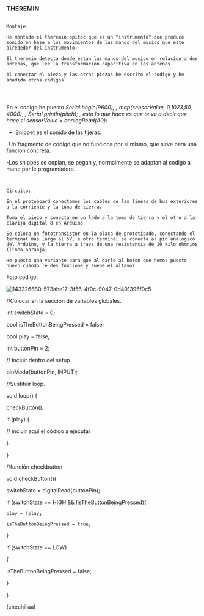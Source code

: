 ### THEREMIN

````

Montaje:

He montado el theremin opitoc que es un "instrumento" que produce sonido en base a los movimientos de las manos del musico que este alrededor del instrumento.

El theremin detecta donde estan las manos del musico en relacion a dos antenas, que lee la transformacion capacitiva en las antenas.

Al conectar el piezo y las otras piezas he escrito el codigo y he añadido otros codigos.




````


En el codigo he puesto   *Serial.begin(9600);   ,  map(sensorValue, 0,1023,50, 4000);  ,  Serial.println(pitch);   , esto lo que hace es que te va a decir que hace el sensorValue = analogRead(A0);*


- Snippet es el sonido de las tijeras.

-Un fragmento de codigo que no funciona por si mismo, que sirve para una funcion concreta.

-Los snippes se copian, se pegan y, normalmente se adaptan al codigo a mano por le programadore.





 ```
 
 
 Circuito:

En el protoboard conectamos los cables de las lineas de bus exteriores a la corriente y la toma de tierra.
 
Toma el piezo y conecta en un lado a la toma de tierra y el otro a la clavija digital 8 en Arduino 

Se coloca un fototransistor en la placa de prototipado, conectando el terminal mas largo al 5V, e otro terminal se conecta al pin analogico del Arduino, y la tierra a travs de una resistencia de 10 kilo ohmnios (linea naranja)

He puesto una variante para que al darle al boton que hemos puesto nuevo cuando le des funcione y suene el altavoz

``` 



 Foto codigo:
 
![143226680-573abe17-3f56-4f0c-9047-0d401395f0c5](https://user-images.githubusercontent.com/90753262/143233908-9aa5f9f7-8091-44dc-889e-04c6c324d6a4.png) 



//Colocar en la sección de variables globales.

int switchState = 0;

bool isTheButtonBeingPressed = false;

bool play = false;

int buttonPin = 2;

// Incluir dentro del setup.

pinMode(buttonPin, INPUT);

//Sustituir loop.

void loop() {

  checkButton();
  
  if (play) {
  
  // incluir aquí el código a ejecutar   
  
  }
  
}

//función checkbutton 

void checkButton(){

  switchState = digitalRead(buttonPin);
  
  if (switchState == HIGH && !isTheButtonBeingPressed){
  
    play = !play;
    
    isTheButtonBeingPressed = true;
    
  }
  
  if (switchState == LOW)
  
  {
  
  isTheButtonBeingPressed = false;
  
  }

}


(chechiliaa)
